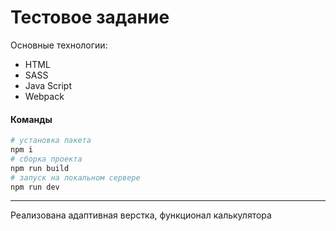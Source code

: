 ﻿# Тестовое задание
Основные технологии:

* HTML
* SASS
* Java Script
* Webpack

#### Команды
```bash
# установка пакета
npm i
# сборка проекта
npm run build
# запуск на локальном сервере
npm run dev
```
---
Реализована адаптивная верстка, функционал калькулятора

